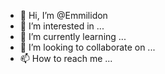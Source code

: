 - 👋 Hi, I’m @Emmilidon
- 👀 I’m interested in ...
- 🌱 I’m currently learning ...
- 💞️ I’m looking to collaborate on ...
- 📫 How to reach me ...

<!---
Emmilidon/Emmilidon is a ✨ special ✨ repository because its `README.md` (this file) appears on your GitHub profile.
You can click the Preview link to take a look at your changes.
--->
